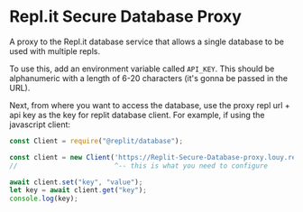 # Repl.it Secure Database Proxy

A proxy to the Repl.it database service that allows a single database to be used with multiple repls.

To use this, add an environment variable called `API_KEY`. This should be alphanumeric with a length of 6-20 characters (it's gonna be passed in the URL).

Next, from where you want to access the database, use the proxy repl url + api key as the key for replit database client. For example, if using the javascript client:

```js
const Client = require("@replit/database");

const client = new Client('https://Replit-Secure-Database-proxy.louy.repl.co/' + MY_SECRET_KEY);
//                        ^-- this is what you need to configure

await client.set("key", "value");
let key = await client.get("key");
console.log(key);
```
